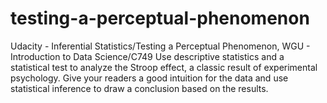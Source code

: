 # testing-a-perceptual-phenomenon
Udacity - Inferential Statistics/Testing a Perceptual Phenomenon, WGU - Introduction to Data Science/C749
Use descriptive statistics and a statistical test to analyze the Stroop effect, a classic result of experimental psychology. 
Give your readers a good intuition for the data and use statistical inference to draw a conclusion based on the results.
